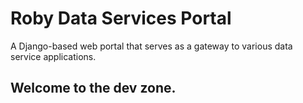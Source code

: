 # Roby Data Services Portal

A Django-based web portal that serves as a gateway to various data service applications.

## Welcome to the dev zone.